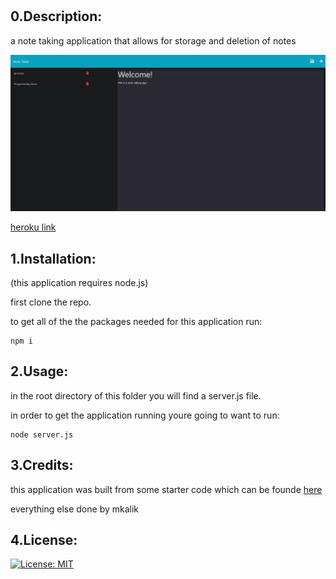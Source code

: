 # <MODULE-11-NOTE-TAKER>

## 0.Description:

a note taking application that allows for storage and deletion of notes

![heres a pic](./images/note-taker-ss.png?raw=true "application photo")

[heroku link](https://mkalik-note-taker.herokuapp.com/notes)

## 1.Installation:

(this application requires node.js)

first clone the repo.

to get all of the the packages needed for this application run:
    
    npm i

## 2.Usage:

in the root directory of this folder you will find a server.js file.

in order to get the application running youre going to want to run:
    
    node server.js

## 3.Credits:

this application was built from some starter code which can be founde [here](https://github.com/coding-boot-camp/miniature-eureka)

everything else done by mkalik

## 4.License:

[![License: MIT](https://img.shields.io/badge/License-MIT-yellow.svg)](https://opensource.org/licenses/MIT)


